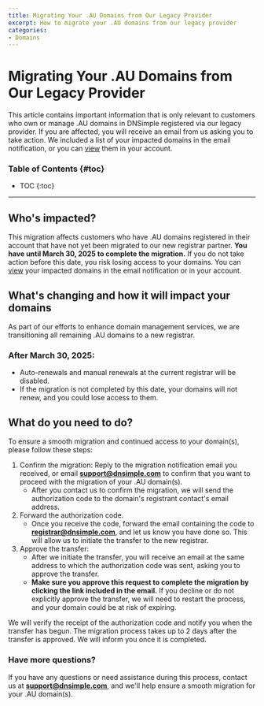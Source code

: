```yaml
---
title: Migrating Your .AU Domains from Our Legacy Provider
excerpt: How to migrate your .AU domains from our legacy provider
categories:
- Domains
---
```


# Migrating Your .AU Domains from Our Legacy Provider

This article contains important information that is only relevant to customers who own or manage .AU domains in DNSimple registered via our legacy provider. If you are affected, you will receive an email from us asking you to take action. We included a list of your impacted domains in the email notification, or you can [view](http://dnsimple.com/domain-migration-on-renewal) them in your account.


### Table of Contents {#toc}

* TOC
{:toc}

---

## Who's impacted?
This migration affects customers who have .AU domains registered in their account that have not yet been migrated to our new registrar partner. **You have until March 30, 2025 to complete the migration.** If you do not take action before this date, you risk losing access to your domains. You can [view](https://dnsimple.com/domain-migration-on-renewal) your impacted domains in the email notification or in your account.

## What's changing and how it will impact your domains
As part of our efforts to enhance domain management services, we are transitioning all remaining .AU domains to a new registrar. 

### After March 30, 2025:
- Auto-renewals and manual renewals at the current registrar will be disabled.
- If the migration is not completed by this date, your domains will not renew, and you could lose access to them.

## What do you need to do?
To ensure a smooth migration and continued access to your domain(s), please follow these steps:

1. Confirm the migration: Reply to the migration notification email you received, or email **support@dnsimple.com** to confirm that you want to proceed with the migration of your .AU domain(s). 
    - After you contact us to confirm the migration, we will send the authorization code to the domain's registrant contact's email address.
2. Forward the authorization code. 
    - Once you receive the code, forward the email containing the code to **registrar@dnsimple.com**, and let us know you have done so. This will allow us to initiate the transfer to the new registrar.
3. Approve the transfer:
    - After we initiate the transfer, you will receive an email at the same address to which the authorization code was sent, asking you to approve the transfer.
    - **Make sure you approve this request to complete the migration by clicking the link included in the email.** If you decline or do not explicitly approve the transfer, we will need to restart the process, and your domain could be at risk of expiring.

We will verify the receipt of the authorization code and notify you when the transfer has begun. The migration process takes up to 2 days after the transfer is approved. We will inform you once it is completed.

### Have more questions? 
If you have any questions or need assistance during this process, contact us at **support@dnsimple.com**, and we'll help ensure a smooth migration for your .AU domain(s).
